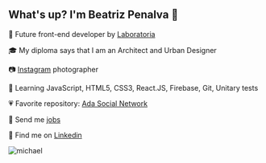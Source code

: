## What's up? I'm Beatriz Penalva :wave:

🚀 Future front-end developer by [Laboratoria](https://www.laboratoria.la/)

🎓 My diploma says that I am an Architect and Urban Designer

📷 [Instagram](https://www.instagram.com/beatrizpenalva_/) photographer

📖 Learning JavaScript, HTML5, CSS3, React.JS, Firebase, Git, Unitary tests

💗 Favorite repository: [Ada Social Network](https://github.com/beatrizpenalva/ada-social-network)

💌 Send me <a href="mailto:biapenalva@gmail.com">jobs</a>

💼 Find me on [Linkedin](https://www.linkedin.com/in/beatrizpenalva/)

![michael](https://i.giphy.com/media/ALNEAekQx2nv36kERv/giphy.webp)
